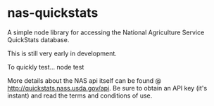 # nas-quickstats
A simple node library for accessing the National Agriculture Service QuickStats database.

This is still very early in development.

To quickly test...
    node test

More details about the NAS api itself can be found
@ http://quickstats.nass.usda.gov/api. Be sure to obtain
an API key (it's instant) and read the terms and conditions
of use.
